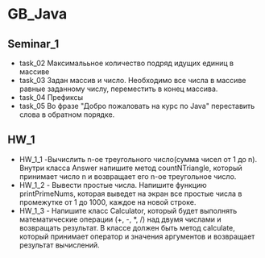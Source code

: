 # GB_Java
## Seminar_1
* task_02 Максималььное количество подряд идущих единиц в массиве
* task_03 Задан массив и число. Необходимо все числа в массиве равные заданному числу, переместить в конец массива.
* task_04 Префиксы
* task_05 Во фразе "Добро пожаловать на курс по Java" переставить
слова в обратном порядке.
## HW_1
* HW_1_1 -Вычислить n-ое треугольного число(сумма чисел от 1 до n). Внутри класса Answer напишите метод countNTriangle, который принимает число n и возвращает его n-ое треугольное число.
* HW_1_2 - Вывести простые числа. Напишите функцию printPrimeNums, которая выведет на экран все простые числа в промежутке от 1 до 1000, каждое на новой строке.
* HW_1_3 - Напишите класс Calculator, который будет выполнять математические операции (+, -, *, /) над двумя числами и возвращать результат. В классе должен быть метод calculate, который принимает оператор и значения аргументов и возвращает результат вычислений.